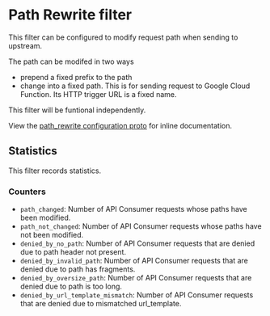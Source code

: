 # Path Rewrite filter

This filter can be configured to modify request path when sending to upstream.

The path can be modifed in two ways
*  prepend a fixed prefix to the path
*  change into a fixed path. This is for sending request to Google Cloud Function.
   Its HTTP trigger URL is a fixed name.

This filter will be funtional independently.

View the [path_rewrite configuration proto](../../../../api/envoy/v10/http/path_rewrite/config.proto)
for inline documentation.

## Statistics

This filter records statistics.

### Counters

- `path_changed`: Number of API Consumer requests whose paths have been modified.
- `path_not_changed`: Number of API Consumer requests whose paths have not been modified.
- `denied_by_no_path`: Number of API Consumer requests that are denied due to path header not present.
- `denied_by_invalid_path`: Number of API Consumer requests that are denied due to path has fragments.
- `denied_by_oversize_path`: Number of API Consumer requests that are denied due to path is too long.
- `denied_by_url_template_mismatch`: Number of API Consumer requests that are denied due to mismatched url_template.
